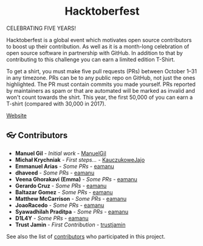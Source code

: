 <div align="center">
	<h1> Hacktoberfest </h1>
</div>

CELEBRATING FIVE YEARS!

Hacktoberfest is a global event which motivates open source contributors to boost up their contribution. As well as it is a month-long celebration of open source software in partnership with GitHub. In addition to that by contributing to this challenge you can earn a limited edition T-Shirt.

To get a shirt, you must make five pull requests (PRs) between October 1–31 in any timezone. PRs can be to any public repo on GitHub, not just the ones highlighted. The PR must contain commits you made yourself. PRs reported by maintainers as spam or that are automated will be marked as invalid and won't count towards the shirt. This year, the first 50,000 of you can earn a T-shirt (compared with 30,000 in 2017).

[Website](https://hacktoberfest.lingonsaft.com/)

<a name="contributors"></a>
## :eyeglasses: Contributors

  * **Manuel Gil** - *Initial work* - [ManuelGil](https://github.com/ManuelGil)
  * **Michał Krychniak** - *First steps...* - [KauczukoweJajo](https://github.com/KauczukoweJajo)
  * **Emmanuel Arias** - *Some PRs* - [eamanu](https://github.com/eamanu) 
  * **dhaveed** - *Some PRs* - [eamanu](https://github.com/dhaveed)
  * **Veena Ghorakavi (Emma)** - *Some PRs* - [eamanu](https://github.com/vghorakavi)
  * **Gerardo Cruz** - *Some PRs* - [eamanu](https://github.com/NotZombieFood)
  * **Baltazar Gomez** - *Some PRs* - [eamanu](https://github.com/btzr-io)
  * **Matthew McCarrison** - *Some PRs* - [eamanu](https://github.com/mattmcc97)
  * **JoaoRacedo** - *Some PRs* - [eamanu](https://github.com/JoaoRacedo)
  * **Syawadhilah Praditpa** - *Some PRs* - [eamanu](https://github.com/fauzipradipta)
  * **D1L4Y** - *Some PRs* - [eamanu](https://github.com/d1l4y)
  * **Trust Jamin** - *First Contribution* - [trustjamin](https://github.com/trustjamin)
  
See also the list of [contributors](https://github.com/ManuelGil/Hacktoberfest/contributors)
 who participated in this project.
